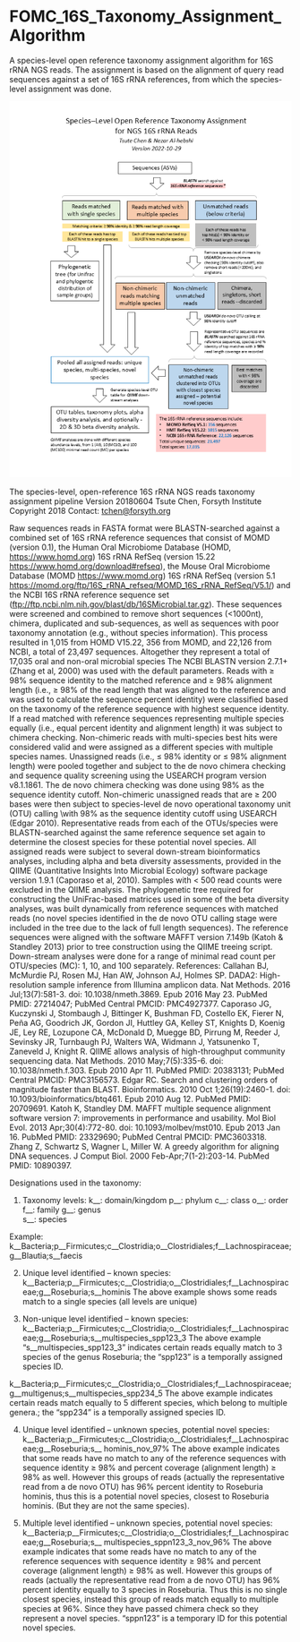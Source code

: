 # FOMC_16S_Taxonomy_Assignment_Algorithm
A species-level open reference taxonomy assignment algorithm for 16S rRNA NGS reads.
The assignment is based on the alignment of query read sequences against a set of 16S rRNA references, from which the species-level assignment was done.

<div align="center"><a href="https://github.com/tsute/FOMC_16S_Taxonomy_Assignment_Algorithm/blob/main/Species-Level_BALSTN-QIIME-Pipeline-Flowchart_lettersize_20221029.pdf"><img src="https://github.com/tsute/FOMC_16S_Taxonomy_Assignment_Algorithm/blob/main/Species-Level_BALSTN-QIIME-Pipeline-Flowchart_lettersize_20221029.png"></a></div>

The species-level, open-reference 16S rRNA NGS reads taxonomy assignment pipeline
Version 20180604
Tsute Chen, Forsyth Institute Copyright 2018
Contact: tchen@forsyth.org

Raw sequences reads in FASTA format were BLASTN-searched against a combined set of 16S rRNA reference sequences that consist of MOMD (version 0.1), the Human Oral Microbiome Database (HOMD, https://www.homd.org) 16S rRNA RefSeq (version 15.22 https://www.homd.org/download#refseq), the Mouse Oral Microbiome Database (MOMD https://www.momd.org) 16S rRNA RefSeq (version 5.1 https://momd.org/ftp/16S_rRNA_refseq/MOMD_16S_rRNA_RefSeq/V5.1/) and the NCBI 16S rRNA reference sequence set (ftp://ftp.ncbi.nlm.nih.gov/blast/db/16SMicrobial.tar.gz). These sequences were screened and combined to remove short sequences (<1000nt), chimera, duplicated and sub-sequences, as well as sequences with poor taxonomy annotation (e.g., without species information). This process resulted in 1,015 from HOMD V15.22, 356 from MOMD, and 22,126 from NCBI, a total of 23,497 sequences. Altogether they represent a total of 17,035 oral and non-oral microbial species
The NCBI BLASTN version 2.7.1+ (Zhang et al, 2000) was used with the default parameters. Reads with ≥ 98% sequence identity to the matched reference and ≥ 98% alignment length (i.e., ≥ 98% of the read length that was aligned to the reference and was used to calculate the sequence percent identity) were classified based on the taxonomy of the reference sequence with highest sequence identity. If a read matched with reference sequences representing multiple species equally (i.e., equal percent identity and alignment length) it was subject to chimera checking. Non-chimeric reads with multi-species best hits were considered valid and were assigned as a different species with multiple species names. Unassigned reads (i.e., ≤ 98% identity or ≤ 98% alignment length) were pooled together and subject to the de novo chimera checking and sequence quality screening using the USEARCH program version v8.1.1861. The de novo chimera checking was done using 98% as the sequence identity cutoff. Non-chimeric unassigned reads that are ≥ 200 bases were then subject to species-level de novo operational taxonomy unit (OTU) calling \with 98% as the sequence identity cutoff using USEARCH (Edgar 2010). Representative reads from each of the OTUs/species were BLASTN-searched against the same reference sequence set again to determine the closest species for these potential novel species. All assigned reads were subject to several down-stream bioinformatics analyses, including alpha and beta diversity assessments, provided in the QIIME (Quantitative Insights Into Microbial Ecology) software package version 1.9.1 (Caporaso et al, 2010).  Samples with < 500 read counts were excluded in the QIIME analysis. The phylogenetic tree required for constructing the UniFrac-based matrices used in some of the beta diversity analyses, was built dynamically from reference sequences with matched reads (no novel species identified in the de novo OTU calling stage were included in the tree due to the lack of full length sequences). The reference sequences were aligned with the software MAFFT version 7.149b (Katoh & Standley  2013) prior to tree construction using the QIIME treeing script. Down-stream analyses were done for a range of minimal read count per OTU/species (MC): 1, 10, and 100 separately. 
References:
Callahan BJ, McMurdie PJ, Rosen MJ, Han AW, Johnson AJ, Holmes SP. DADA2: High-resolution sample inference from Illumina amplicon data. Nat Methods. 2016 Jul;13(7):581-3. doi: 10.1038/nmeth.3869. Epub 2016 May 23. PubMed PMID: 27214047; PubMed Central PMCID: PMC4927377.
Caporaso JG, Kuczynski J, Stombaugh J, Bittinger K, Bushman FD, Costello EK, Fierer N, Peña AG, Goodrich JK, Gordon JI, Huttley GA, Kelley ST, Knights D, Koenig JE, Ley RE, Lozupone CA, McDonald D, Muegge BD, Pirrung M, Reeder J, Sevinsky JR, Turnbaugh PJ, Walters WA, Widmann J, Yatsunenko T, Zaneveld J, Knight R. QIIME allows analysis of high-throughput community sequencing data. Nat Methods. 2010 May;7(5):335-6. doi: 10.1038/nmeth.f.303. Epub 2010 Apr 11. PubMed  PMID: 20383131; PubMed Central PMCID: PMC3156573. 
Edgar RC. Search and clustering orders of magnitude faster than BLAST. Bioinformatics. 2010 Oct 1;26(19):2460-1. doi: 10.1093/bioinformatics/btq461. Epub 2010 Aug 12. PubMed PMID: 20709691.
Katoh K, Standley DM. MAFFT multiple sequence alignment software version 7: improvements in performance and usability. Mol Biol Evol. 2013 Apr;30(4):772-80.  doi: 10.1093/molbev/mst010. Epub 2013 Jan 16. PubMed PMID: 23329690; PubMed Central PMCID: PMC3603318.
Zhang Z, Schwartz S, Wagner L, Miller W. A greedy algorithm for aligning DNA sequences. J Comput Biol. 2000 Feb-Apr;7(1-2):203-14. PubMed PMID: 10890397.

Designations used in the taxonomy:
1.	Taxonomy levels:
k__: domain/kingdom
p__: phylum
c__: class
o__: order
f__: family
g__: genus  
s__: species

Example: 
k__Bacteria;p__Firmicutes;c__Clostridia;o__Clostridiales;f__Lachnospiraceae;g__Blautia;s__faecis


2.	Unique level identified – known species:
k__Bacteria;p__Firmicutes;c__Clostridia;o__Clostridiales;f__Lachnospiraceae;g__Roseburia;s__hominis
The above example shows some reads match to a single species (all levels are unique)

3.	Non-unique level identified – known species:
k__Bacteria;p__Firmicutes;c__Clostridia;o__Clostridiales;f__Lachnospiraceae;g__Roseburia;s__multispecies_spp123_3
 The above example “s__multispecies_spp123_3” indicates certain reads equally match to 3 species of the genus Roseburia; the “spp123” is a temporally assigned species ID.

k__Bacteria;p__Firmicutes;c__Clostridia;o__Clostridiales;f__Lachnospiraceae;g__multigenus;s__multispecies_spp234_5
	The above example indicates certain reads match equally to 5 different species, which belong to multiple genera.; the “spp234” is a temporally assigned species ID.

4.	Unique level identified – unknown species, potential novel species:
k__Bacteria;p__Firmicutes;c__Clostridia;o__Clostridiales;f__Lachnospiraceae;g__Roseburia;s__ hominis_nov_97%
	The above example indicates that some reads have no match to any of the reference sequences with sequence identity ≥ 98% and percent coverage (alignment length)  ≥ 98% as well. However this groups of reads (actually the representative read from a de novo  OTU) has 96% percent identity to Roseburia hominis, thus this is a potential novel species, closest to Roseburia hominis. (But they are not the same species).

5.	Multiple level identified – unknown species, potential novel species:
k__Bacteria;p__Firmicutes;c__Clostridia;o__Clostridiales;f__Lachnospiraceae;g__Roseburia;s__ multispecies_sppn123_3_nov_96%
	The above example indicates that some reads have no match to any of the reference sequences with sequence identity ≥ 98% and percent coverage (alignment length)  ≥ 98% as well. However this groups of reads (actually the representative read from a de novo  OTU) has 96% percent identity equally to 3 species in Roseburia. Thus this is no single closest species, instead this group of reads match equally to multiple species at 96%. Since they have passed chimera check so they represent a novel species. “sppn123” is a temporary ID for this potential novel species.




